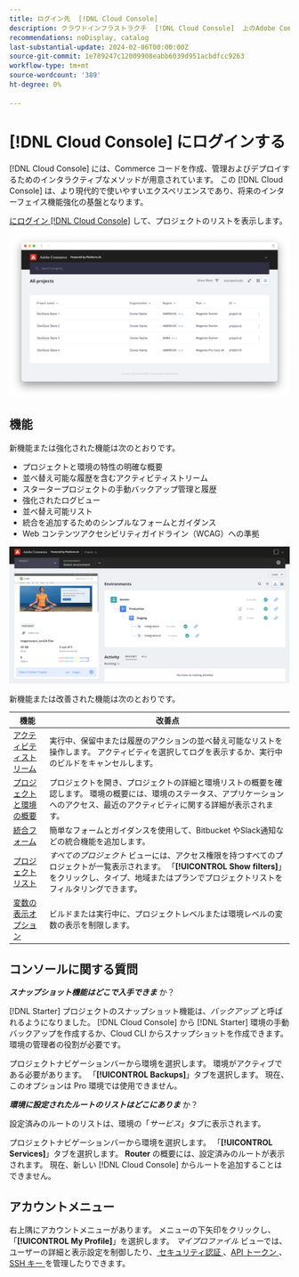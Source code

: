 ```yaml
---
title: ログイン先  [!DNL Cloud Console]
description: クラウドインフラストラクチ  [!DNL Cloud Console]  上のAdobe Commerce用について説明します。
recommendations: noDisplay, catalog
last-substantial-update: 2024-02-06T00:00:00Z
source-git-commit: 1e789247c12009908eabb6039d951acbdfcc9263
workflow-type: tm+mt
source-wordcount: '389'
ht-degree: 0%

---
```



# [!DNL Cloud Console] にログインする

[!DNL Cloud Console] には、Commerce コードを作成、管理およびデプロイするためのインタラクティブなメソッドが用意されています。 この [!DNL Cloud Console] は、より現代的で使いやすいエクスペリエンスであり、将来のインターフェイス機能強化の基盤となります。

[ にログイン  [!DNL Cloud Console]](https://console.adobecommerce.com) して、プロジェクトのリストを表示します。

![ プロジェクトリスト ](../assets/ui-allprojects-list.png)

## 機能

新機能または強化された機能は次のとおりです。

- プロジェクトと環境の特性の明確な概要
- 並べ替え可能な履歴を含むアクティビティストリーム
- スタータープロジェクトの手動バックアップ管理と履歴
- 強化されたログビュー
- 並べ替え可能リスト
- 統合を追加するためのシンプルなフォームとガイダンス
- Web コンテンツアクセシビリティガイドライン（WCAG）への準拠

![[!DNL Cloud Console]](../assets/CloudConsole.svg)

新機能または改善された機能は次のとおりです。

| 機能 | 改善点 |
| -------------- | ----------------------------------- |
| [ アクティビティストリーム ](../cloud-guide/project/activity-stream.md) | 実行中、保留中または履歴のアクションの並べ替え可能なリストを操作します。 アクティビティを選択してログを表示するか、実行中のビルドをキャンセルします。 |
| [ プロジェクトと環境の概要 ](../cloud-guide/project/overview.md#project-overview) | プロジェクトを開き、プロジェクトの詳細と環境リストの概要を確認します。 環境の概要には、環境のステータス、アプリケーションへのアクセス、最近のアクティビティに関する詳細が表示されます。 |
| [ 統合フォーム ](../cloud-guide/integrations/overview.md) | 簡単なフォームとガイダンスを使用して、Bitbucket やSlack通知などの統合機能を追加します。 |
| [ プロジェクトリスト ](../cloud-guide/project/overview.md#cloud-console) | _すべてのプロジェクト_ ビューには、アクセス権限を持つすべてのプロジェクトが一覧表示されます。 「**[!UICONTROL Show filters]**」をクリックし、タイプ、地域またはプランでプロジェクトリストをフィルタリングできます。 |
| [ 変数の表示オプション ](../cloud-guide/environment/variable-levels.md) | ビルドまたは実行中に、プロジェクトレベルまたは環境レベルの変数の表示を制限します。 |

<!-- The following are features yet to be activated:
| **Apps and services topology** | The Apps & Services topology is visible on Project and Environment views. This interactive diagram allows you to select a service and view the relationship details, such as name, type, version, port, and more. Click **[!UICONTROL View details]** to access the overview and configuration panel for each service. | -->

## コンソールに関する質問

**_スナップショット機能はどこで入手できま_** か？

[!DNL Starter] プロジェクトのスナップショット機能は、_バックアップ_ と呼ばれるようになりました。 [!DNL Cloud Console] から [!DNL Starter] 環境の手動バックアップを作成するか、Cloud CLI からスナップショットを作成できます。 環境の管理者の役割が必要です。

プロジェクトナビゲーションバーから環境を選択します。 環境がアクティブである必要があります。 「**[!UICONTROL Backups]**」タブを選択します。 現在、このオプションは Pro 環境では使用できません。

**_環境に設定されたルートのリストはどこにありま_** か？

設定済みのルートのリストは、環境の「_サービス_」タブに表示されます。

プロジェクトナビゲーションバーから環境を選択します。 「**[!UICONTROL Services]**」タブを選択します。 **Router** の概要には、設定済みのルートが表示されます。 現在、新しい [!DNL Cloud Console] からルートを追加することはできません。

## アカウントメニュー

右上隅にアカウントメニューがあります。 メニューの下矢印をクリックし、「**[!UICONTROL My Profile]**」を選択します。 _マイプロファイル_ ビューでは、ユーザーの詳細と表示設定を制御したり、[ セキュリティ認証 ](../cloud-guide/project/user-access.md#user-authentication-requirements)、[API トークン ](../cloud-guide/project/user-access.md#create-an-api-token)、[SSH キー ](../cloud-guide/development/secure-connections.md) を管理したりできます。
